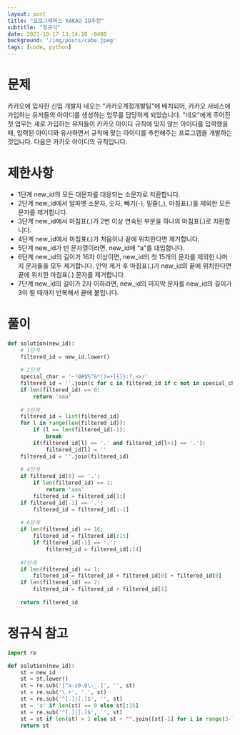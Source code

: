 ```yaml
---
layout: post
title: "프로그래머스 KAKAO ID추천"
subtitle: "정규식"
date: 2021-10-17 13:14:10 -0400
background: '/img/posts/cube.jpeg'
tags: [code, python]
---
```

# 문제
카카오에 입사한 신입 개발자 네오는 "카카오계정개발팀"에 배치되어, 카카오 서비스에 가입하는 유저들의 아이디를 생성하는 업무를 담당하게 되었습니다. "네오"에게 주어진 첫 업무는 새로 가입하는 유저들이 카카오 아이디 규칙에 맞지 않는 아이디를 입력했을 때, 입력된 아이디와 유사하면서 규칙에 맞는 아이디를 추천해주는 프로그램을 개발하는 것입니다.
다음은 카카오 아이디의 규칙입니다.



# 제한사항
* 1단계 new_id의 모든 대문자를 대응되는 소문자로 치환합니다.
* 2단계 new_id에서 알파벳 소문자, 숫자, 빼기(-), 밑줄(_), 마침표(.)를 제외한 모든 문자를 제거합니다.
* 3단계 new_id에서 마침표(.)가 2번 이상 연속된 부분을 하나의 마침표(.)로 치환합니다.
* 4단계 new_id에서 마침표(.)가 처음이나 끝에 위치한다면 제거합니다.
* 5단계 new_id가 빈 문자열이라면, new_id에 "a"를 대입합니다.
* 6단계 new_id의 길이가 16자 이상이면, new_id의 첫 15개의 문자를 제외한 나머지 문자들을 모두 제거합니다.
     만약 제거 후 마침표(.)가 new_id의 끝에 위치한다면 끝에 위치한 마침표(.) 문자를 제거합니다.
* 7단계 new_id의 길이가 2자 이하라면, new_id의 마지막 문자를 new_id의 길이가 3이 될 때까지 반복해서 끝에 붙입니다.


# 풀이

``` python
def solution(new_id):
    # 1단계
    filtered_id = new_id.lower()
    
    # 2단계    
    special_char = '~!@#$%^&*()=+[{]}:?,<>/'
    filtered_id = ''.join(c for c in filtered_id if c not in special_char)
    if len(filtered_id) == 0: 
        return 'aaa'
    
    # 3단계
    filtered_id = list(filtered_id)
    for l in range(len(filtered_id)):        
        if (l == len(filtered_id)-1):
            break
        if(filtered_id[l] == '.' and filtered_id[l+1] == '.'):
            filtered_id[l] = ''
    filtered_id = ''.join(filtered_id)
    
    # 4단계
    if filtered_id[0] == '.':
        if len(filtered_id) == 1:
            return 'aaa'
        filtered_id = filtered_id[1:]    
    if filtered_id[-1] == '.':
        filtered_id = filtered_id[:-1]
        
    # 6단계
    if len(filtered_id) >= 16:
        filtered_id = filtered_id[:15]
        if filtered_id[-1] == '.':
            filtered_id = filtered_id[:14]
            
    #7단계
    if len(filtered_id) == 1:    
        filtered_id = filtered_id + filtered_id[0] + filtered_id[0]
    if len(filtered_id) == 2:    
        filtered_id = filtered_id + filtered_id[1]
        
    return filtered_id
```

# 정규식 참고
``` python
import re

def solution(new_id):
    st = new_id
    st = st.lower()
    st = re.sub('[^a-z0-9\-_.]', '', st)
    st = re.sub('\.+', '.', st)
    st = re.sub('^[.]|[.]$', '', st)
    st = 'a' if len(st) == 0 else st[:15]
    st = re.sub('^[.]|[.]$', '', st)
    st = st if len(st) > 2 else st + "".join([st[-1] for i in range(3-len(st))])
    return st
```
